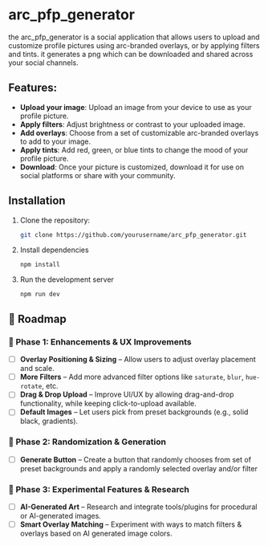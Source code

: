 # arc_pfp_generator

the arc_pfp_generator is a social application that allows users to upload and customize profile pictures using arc-branded overlays, or by applying filters and tints. it generates a png which can be downloaded and shared across your social channels.

## Features:
- **Upload your image**: Upload an image from your device to use as your profile picture.
- **Apply filters**: Adjust brightness or contrast to your uploaded image.
- **Add overlays**: Choose from a set of customizable arc-branded overlays to add to your image.
- **Apply tints**: Add red, green, or blue tints to change the mood of your profile picture.
- **Download**: Once your picture is customized, download it for use on social platforms or share with your community.

## Installation

1. Clone the repository:
   ```bash
   git clone https://github.com/yourusername/arc_pfp_generator.git
2. Install dependencies
   ```
   npm install
3. Run the development server
   ```
   npm run dev

## 🚀 Roadmap  

### 🔹 Phase 1: Enhancements & UX Improvements  
- [ ] **Overlay Positioning & Sizing** – Allow users to adjust overlay placement and scale.  
- [ ] **More Filters** – Add more advanced filter options like `saturate`, `blur`, `hue-rotate`, etc.  
- [ ] **Drag & Drop Upload** – Improve UI/UX by allowing drag-and-drop functionality, while keeping click-to-upload available.  
- [ ] **Default Images** – Let users pick from preset backgrounds (e.g., solid black, gradients).  

### 🔹 Phase 2: Randomization & Generation  
- [ ] **Generate Button** – Create a button that randomly chooses from set of preset backgrounds and apply a randomly selected overlay and/or filter

### 🔹 Phase 3: Experimental Features & Research  
- [ ] **AI-Generated Art** – Research and integrate tools/plugins for procedural or AI-generated images.  
- [ ] **Smart Overlay Matching** – Experiment with ways to match filters & overlays based on AI generated image colors.  
